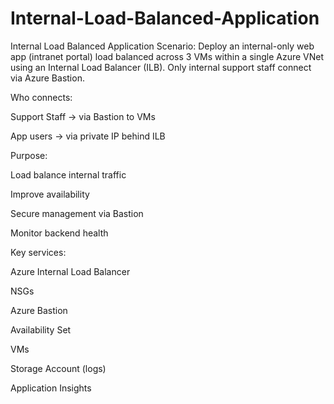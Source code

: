 # Internal-Load-Balanced-Application
 Internal Load Balanced Application
Scenario:
Deploy an internal-only web app (intranet portal) load balanced across 3 VMs within a single Azure VNet using an Internal Load Balancer (ILB). Only internal support staff connect via Azure Bastion.

Who connects:

Support Staff → via Bastion to VMs

App users → via private IP behind ILB

Purpose:

Load balance internal traffic

Improve availability

Secure management via Bastion

Monitor backend health

Key services:

Azure Internal Load Balancer

NSGs

Azure Bastion

Availability Set

VMs

Storage Account (logs)

Application Insights
